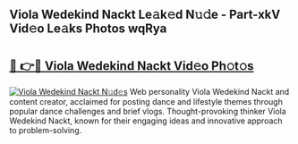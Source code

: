 ## Viola Wedekind Nackt Le𝚊k𝚎d N𝚞𝚍e - Part-xkV Vid𝚎o Le𝚊ks Photos wqRya

# <h2><a href="http://fb6kfd.evod.top/?m=Viola+Wedekind+Nackt">🔗 👉🔴 Viola Wedekind Nackt Vid𝚎o Ph𝚘t𝚘s</a></h2>

[![Viola Wedekind Nackt N𝚞d𝚎s](https://i.imgur.com/8V9OHl7.gif)](http://fb6kfd.evod.top/?m=Viola+Wedekind+Nackt)
Web personality Viola Wedekind Nackt and content creator, acclaimed for posting dance and lifestyle themes through popular dance challenges and brief vlogs. Thought-provoking thinker Viola Wedekind Nackt, known for their engaging ideas and innovative approach to problem-solving. 
